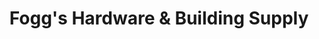 ---
title: "Fogg's Hardware & Building Supply"
url: /norwich/foggs-hardware-und-building-supply/
shop: Baumarkt
---
